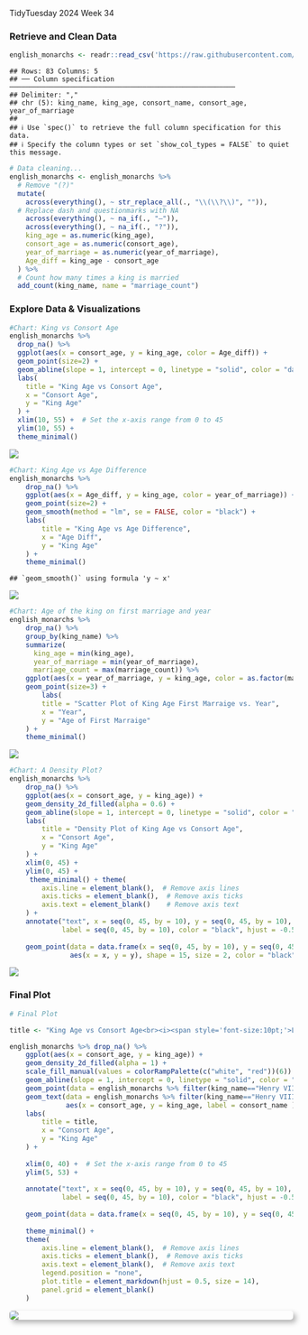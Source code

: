 <style>
.plot-shadow {
    box-shadow: 5px 5px 10px rgba(0, 0, 0, 0.3);
    border-radius: 5px;
}
</style>

TidyTuesday 2024 Week 34

### Retrieve and Clean Data

``` r
english_monarchs <- readr::read_csv('https://raw.githubusercontent.com/rfordatascience/tidytuesday/master/data/2024/2024-08-20/english_monarchs_marriages_df.csv')
```

    ## Rows: 83 Columns: 5
    ## ── Column specification ────────────────────────────────────────────────────────
    ## Delimiter: ","
    ## chr (5): king_name, king_age, consort_name, consort_age, year_of_marriage
    ## 
    ## ℹ Use `spec()` to retrieve the full column specification for this data.
    ## ℹ Specify the column types or set `show_col_types = FALSE` to quiet this message.

``` r
# Data cleaning...
english_monarchs <- english_monarchs %>%
  # Remove "(?)"
  mutate(
    across(everything(), ~ str_replace_all(., "\\(\\?\\)", "")),  
  # Replace dash and questionmarks with NA
    across(everything(), ~ na_if(., "–")),
    across(everything(), ~ na_if(., "?")),
    king_age = as.numeric(king_age), 
    consort_age = as.numeric(consort_age),
    year_of_marriage = as.numeric(year_of_marriage),
    Age_diff = king_age - consort_age
  ) %>% 
  # Count how many times a king is married
  add_count(king_name, name = "marriage_count")
```

### Explore Data & Visualizations

``` r
#Chart: King vs Consort Age
english_monarchs %>% 
  drop_na() %>% 
  ggplot(aes(x = consort_age, y = king_age, color = Age_diff)) + 
  geom_point(size=2) + 
  geom_abline(slope = 1, intercept = 0, linetype = "solid", color = "darkblue") +
  labs(
    title = "King Age vs Consort Age",
    x = "Consort Age",
    y = "King Age"
  ) +
  xlim(10, 55) +  # Set the x-axis range from 0 to 45
  ylim(10, 55) +
  theme_minimal()
```

![](MonarchMarriages_files/figure-markdown_github/Monarch_charts-1.png)

``` r
#Chart: King Age vs Age Difference
english_monarchs %>% 
    drop_na() %>% 
    ggplot(aes(x = Age_diff, y = king_age, color = year_of_marriage)) + 
    geom_point(size=2) + 
    geom_smooth(method = "lm", se = FALSE, color = "black") +
    labs(
        title = "King Age vs Age Difference",
        x = "Age Diff",
        y = "King Age"
    ) +
    theme_minimal()
```

    ## `geom_smooth()` using formula 'y ~ x'

![](MonarchMarriages_files/figure-markdown_github/Monarch_charts-2.png)

``` r
#Chart: Age of the king on first marriage and year
english_monarchs %>% 
    drop_na() %>%
    group_by(king_name) %>% 
    summarize(
      king_age = min(king_age), 
      year_of_marriage = min(year_of_marriage), 
      marriage_count = max(marriage_count)) %>%
    ggplot(aes(x = year_of_marriage, y = king_age, color = as.factor(marriage_count))) + 
    geom_point(size=3) + 
        labs(
        title = "Scatter Plot of King Age First Marraige vs. Year",
        x = "Year",
        y = "Age of First Marraige"
    ) +
    theme_minimal()
```

![](MonarchMarriages_files/figure-markdown_github/Monarch_charts-3.png)

``` r
#Chart: A Density Plot? 
english_monarchs %>% 
    drop_na() %>% 
    ggplot(aes(x = consort_age, y = king_age)) + 
    geom_density_2d_filled(alpha = 0.6) +  
    geom_abline(slope = 1, intercept = 0, linetype = "solid", color = "blue") +
    labs(
        title = "Density Plot of King Age vs Consort Age",
        x = "Consort Age",
        y = "King Age"
    ) + 
    xlim(0, 45) +  
    ylim(0, 45) +
     theme_minimal() + theme(
        axis.line = element_blank(),  # Remove axis lines
        axis.ticks = element_blank(),  # Remove axis ticks
        axis.text = element_blank()    # Remove axis text
    ) +
    annotate("text", x = seq(0, 45, by = 10), y = seq(0, 45, by = 10), 
             label = seq(0, 45, by = 10), color = "black", hjust = -0.5, vjust = -0.5) + 
    
    geom_point(data = data.frame(x = seq(0, 45, by = 10), y = seq(0, 45, by = 10)),
               aes(x = x, y = y), shape = 15, size = 2, color = "black")
```

![](MonarchMarriages_files/figure-markdown_github/Monarch_charts-4.png)

### Final Plot

``` r
# Final Plot

title <- "King Age vs Consort Age<br><i><span style='font-size:10pt;'>Less Common</span></i> <b>&#x25A1;</b><i><span style='font-size:10pt;'>   More Common </span></i><span style='color:red'><b>&#x25A0;</b></span>   <span style='color:blue'><b>&#x25CF;</b></span> <i><span style='font-size:10pt;'>King Henry VIII</span></i>"

english_monarchs %>% drop_na() %>%
    ggplot(aes(x = consort_age, y = king_age)) + 
    geom_density_2d_filled(alpha = 1) + 
    scale_fill_manual(values = colorRampPalette(c("white", "red"))(6)) +
    geom_abline(slope = 1, intercept = 0, linetype = "solid", color = "darkred") +
    geom_point(data = english_monarchs %>% filter(king_name=="Henry VIII"), aes(x = consort_age, y = king_age),shape = 21, size = 2, color = "blue", fill = "darkblue") +
    geom_text(data = english_monarchs %>% filter(king_name=="Henry VIII"), 
              aes(x = consort_age, y = king_age, label = consort_name ), vjust = -1, hjust = 0.5, color = "darkblue", size = 3) +
    labs(
        title = title,
        x = "Consort Age",
        y = "King Age"
    ) + 
    
    xlim(0, 40) +  # Set the x-axis range from 0 to 45
    ylim(5, 53) +
    
    annotate("text", x = seq(0, 45, by = 10), y = seq(0, 45, by = 10), 
             label = seq(0, 45, by = 10), color = "black", hjust = -0.5, vjust = 1) +
    
    geom_point(data = data.frame(x = seq(0, 45, by = 10), y = seq(0, 45, by = 10)), aes(x = x, y = y), shape = 43, stroke =2, size = 5, color = "darkred") +
    
    theme_minimal() + 
    theme(
        axis.line = element_blank(),  # Remove axis lines
        axis.ticks = element_blank(),  # Remove axis ticks
        axis.text = element_blank(),  # Remove axis text
        legend.position = "none",
        plot.title = element_markdown(hjust = 0.5, size = 14),
        panel.grid = element_blank()
    )
```

<img src="MonarchMarriages_files/figure-markdown_github/Monarch_final_chart-1.png" class="plot-shadow" style="display: block; margin: auto;" />
